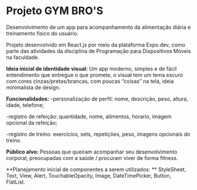 # Projeto GYM BRO'S

Desenvolvimento de um app para acompanhamento da alimentação diária e treinamento físico do usuário.

Projeto desenvolvido em React.js por meio da plataforma Expo.dev, como parte das atividades da disciplina de Programação para Dispositivos Móveis na faculdade.

**Ideia inicial de identidade visual:**
Um app moderno, simples e de fácil entendimento que entregue o que promete, o visual tem um tema escuro com cores cinzas/pretas/brancas, com poucas “coisas” na tela, ideia minimalista de design.

**Funcionalidades:**
-personalização de perfil: nome, descrição, peso, altura, idade, telefone;

-registro de refeição: quantidade, nome, alimentos, horario, imagem opcional da refeição;

-registro de treino: exercícios, sets, repetições, peso, imagens opcionais do treino.

**Público alvo:**
Pessoas que queiram acompanhar seu desenvolvimento corporal, preocupadas com a saúde / procuram viver de forma fitness.

**Planejamento inicial de componentes a serem utilizados: **
StyleSheet, Text, View, Alert, TouchableOpacity, Image, DateTimePicker, Button, FlatList.
